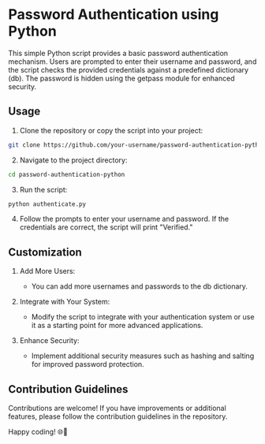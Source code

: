 # Password Authentication using Python
This simple Python script provides a basic password authentication mechanism. Users are prompted to enter their username and password, and the script checks the provided credentials against a predefined dictionary (db). The password is hidden using the getpass module for enhanced security.

## Usage
1. Clone the repository or copy the script into your project:

```bash
git clone https://github.com/your-username/password-authentication-python.git
```
2. Navigate to the project directory:

```bash
cd password-authentication-python
```
3. Run the script:

```bash
python authenticate.py
```
4. Follow the prompts to enter your username and password. If the credentials are correct, the script will print "Verified."

## Customization
1. Add More Users:

    - You can add more usernames and passwords to the db dictionary.
2. Integrate with Your System:
   - Modify the script to integrate with your authentication system or use it as a starting point for more advanced applications.
3. Enhance Security:

    - Implement additional security measures such as hashing and salting for improved password protection.
## Contribution Guidelines
Contributions are welcome! If you have improvements or additional features, please follow the contribution guidelines in the repository.

Happy coding! 🌐🔐

